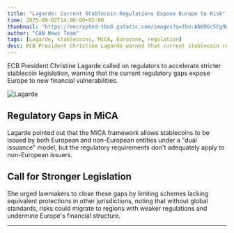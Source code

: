 ```yaml
---
title: "Lagarde: Current Stablecoin Regulations Expose Europe to Risk"
time: 2025-09-02T14:00:00+02:00
thumbnail: "https://encrypted-tbn0.gstatic.com/images?q=tbn:ANd9GcSCg9WcUKXYkcdT6lC7rZ9N0FR42bV3XmEdLA&s"
author: "CAN News Team"
tags: [Lagarde, stablecoins, MiCA, Eurozone, regulation]
desc: ECB President Christine Lagarde warned that current stablecoin regulations leave Europe vulnerable and called for stricter laws to address regulatory gaps.
---
```


ECB President Christine Lagarde called on regulators to accelerate stricter stablecoin legislation, warning that the current regulatory gaps expose Europe to new financial vulnerabilities.

![Lagarde](https://encrypted-tbn0.gstatic.com/images?q=tbn:ANd9GcSCg9WcUKXYkcdT6lC7rZ9N0FR42bV3XmEdLA&s)

## Regulatory Gaps in MiCA
Lagarde pointed out that the MiCA framework allows stablecoins to be issued by both European and non-European entities under a "dual issuance" model, but the regulatory requirements don't adequately apply to non-European issuers.

## Call for Stronger Legislation
She urged lawmakers to close these gaps by limiting schemes lacking equivalent protections in other jurisdictions, noting that without global standards, risks could migrate to regions with weaker regulations and undermine Europe's financial structure.

---